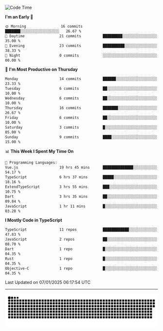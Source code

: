 <!--
<picture>
  <source
    srcset="https://github-readme-stats.vercel.app/api?username=kevinxft&show_icons=true&theme=dark"
    media="(prefers-color-scheme: dark)"
  />
  <source
    srcset="https://github-readme-stats.vercel.app/api?username=kevinxft&show_icons=true"
    media="(prefers-color-scheme: light), (prefers-color-scheme: no-preference)"
  />
  <img src="https://github-readme-stats.vercel.app/api?username=kevinxft&show_icons=true" />
</picture>
-->

<!--START_SECTION:waka-->
![Code Time](http://img.shields.io/badge/Code%20Time-2%2C985%20hrs%2018%20mins-blue)

**I'm an Early 🐤** 

```text
🌞 Morning                16 commits          ███████░░░░░░░░░░░░░░░░░░   26.67 % 
🌆 Daytime                21 commits          █████████░░░░░░░░░░░░░░░░   35.00 % 
🌃 Evening                23 commits          ██████████░░░░░░░░░░░░░░░   38.33 % 
🌙 Night                  0 commits           ░░░░░░░░░░░░░░░░░░░░░░░░░   00.00 % 
```
📅 **I'm Most Productive on Thursday** 

```text
Monday                   14 commits          ██████░░░░░░░░░░░░░░░░░░░   23.33 % 
Tuesday                  6 commits           ██░░░░░░░░░░░░░░░░░░░░░░░   10.00 % 
Wednesday                6 commits           ██░░░░░░░░░░░░░░░░░░░░░░░   10.00 % 
Thursday                 16 commits          ███████░░░░░░░░░░░░░░░░░░   26.67 % 
Friday                   6 commits           ██░░░░░░░░░░░░░░░░░░░░░░░   10.00 % 
Saturday                 3 commits           █░░░░░░░░░░░░░░░░░░░░░░░░   05.00 % 
Sunday                   9 commits           ████░░░░░░░░░░░░░░░░░░░░░   15.00 % 
```


📊 **This Week I Spent My Time On** 

```text
💬 Programming Languages: 
Vue.js                   19 hrs 45 mins      ██████████████░░░░░░░░░░░   54.17 % 
TypeScript               6 hrs 37 mins       █████░░░░░░░░░░░░░░░░░░░░   18.16 % 
ExtendTypeScript         3 hrs 55 mins       ███░░░░░░░░░░░░░░░░░░░░░░   10.75 % 
Dart                     3 hrs 35 mins       ██░░░░░░░░░░░░░░░░░░░░░░░   09.84 % 
JavaScript               1 hr 11 mins        █░░░░░░░░░░░░░░░░░░░░░░░░   03.28 % 
```

**I Mostly Code in TypeScript** 

```text
TypeScript               11 repos            ████████████░░░░░░░░░░░░░   47.83 % 
JavaScript               2 repos             ██░░░░░░░░░░░░░░░░░░░░░░░   08.70 % 
Dart                     1 repo              █░░░░░░░░░░░░░░░░░░░░░░░░   04.35 % 
Rust                     1 repo              █░░░░░░░░░░░░░░░░░░░░░░░░   04.35 % 
Objective-C              1 repo              █░░░░░░░░░░░░░░░░░░░░░░░░   04.35 % 
```




 Last Updated on 07/01/2025 06:17:54 UTC
<!--END_SECTION:waka-->

---

<picture>
  <source media="(prefers-color-scheme: dark)" srcset="https://raw.githubusercontent.com/kevinxft/kevinxft/output/github-contribution-grid-snake-dark.svg">
  <source media="(prefers-color-scheme: light)" srcset="https://raw.githubusercontent.com/kevinxft/kevinxft/output/github-contribution-grid-snake.svg">
  <img alt="github contribution grid snake animation" src="https://raw.githubusercontent.com/kevinxft/kevinxft/output/github-contribution-grid-snake.svg">
</picture>